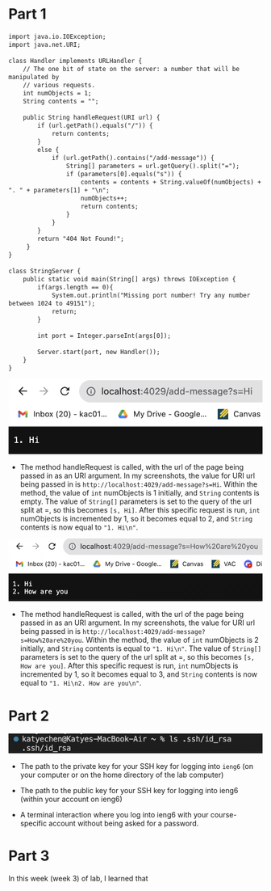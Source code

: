 # Part 1 
```
import java.io.IOException;
import java.net.URI;

class Handler implements URLHandler {
    // The one bit of state on the server: a number that will be manipulated by
    // various requests.
    int numObjects = 1;
    String contents = "";

    public String handleRequest(URI url) {
        if (url.getPath().equals("/")) {
            return contents;
        }
        else {
            if (url.getPath().contains("/add-message")) {
                String[] parameters = url.getQuery().split("=");
                if (parameters[0].equals("s")) {
                    contents = contents + String.valueOf(numObjects) + ". " + parameters[1] + "\n";
                    numObjects++;
                    return contents;
                }
            }
        }
        return "404 Not Found!";
     }
}

class StringServer {
    public static void main(String[] args) throws IOException {
        if(args.length == 0){
            System.out.println("Missing port number! Try any number between 1024 to 49151");
            return;
        }

        int port = Integer.parseInt(args[0]);

        Server.start(port, new Handler());
    }
}
```
![Image](firstAdd.png)  
- The method handleRequest is called, with the url of the page being passed in as an URI argument. In my screenshots, the value for URI url being passed in is `http://localhost:4029/add-message?s=Hi`. Within the method, the value of `int` numObjects is 1 initially, and `String` contents is empty. The value of `String[]` parameters is set to the query of the url split at =, so this becomes `[s, Hi]`. After this specific request is run, `int` numObjects is incremented by 1, so it becomes equal to 2, and `String` contents is now equal to `"1. Hi\n"`. 


![Image](secondAdd.png)  
- The method handleRequest is called, with the url of the page being passed in as an URI argument. In my screenshots, the value for URI url being passed in is `http://localhost:4029/add-message?s=How%20are%20you`. Within the method, the value of `int` numObjects is 2 initially, and `String` contents is equal to `"1. Hi\n"`. The value of `String[]` parameters is set to the query of the url split at =, so this becomes `[s, How are you]`. After this specific request is run, `int` numObjects is incremented by 1, so it becomes equal to 3, and `String` contents is now equal to `"1. Hi\n2. How are you\n"`. 

# Part 2
![Image](privatePath.png)  
- The path to the private key for your SSH key for logging into `ieng6` (on your computer or on the home directory of the lab computer)  

  
- The path to the public key for your SSH key for logging into ieng6 (within your account on ieng6)


- A terminal interaction where you log into ieng6 with your course-specific account without being asked for a password.

  

# Part 3 
In this week (week 3) of lab, I learned that 

